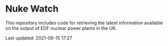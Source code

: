 # Nuke Watch

This repository includes code for retrieving the latest information available on the output of EDF nuclear power plants in the UK.

Last updated: 2021-06-15 17:27